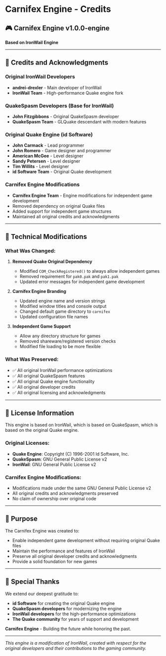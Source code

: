 # Carnifex Engine - Credits

## 🎮 **Carnifex Engine v1.0.0-engine**

**Based on IronWail Engine**

---

## 📜 **Credits and Acknowledgments**

### **Original IronWail Developers**
- **andrei-drexler** - Main developer of IronWail
- **IronWail Team** - High-performance Quake engine fork

### **QuakeSpasm Developers** (Base for IronWail)
- **John Fitzgibbons** - Original QuakeSpasm developer
- **QuakeSpasm Team** - GLQuake descendant with modern features

### **Original Quake Engine** (id Software)
- **John Carmack** - Lead programmer
- **John Romero** - Game designer and programmer
- **American McGee** - Level designer
- **Sandy Petersen** - Level designer
- **Tim Willits** - Level designer
- **id Software Team** - Original Quake development

### **Carnifex Engine Modifications**
- **Carnifex Engine Team** - Engine modifications for independent game development
- Removed dependency on original Quake files
- Added support for independent game structures
- Maintained all original credits and acknowledgments

---

## 🔧 **Technical Modifications**

### **What Was Changed:**
1. **Removed Quake Original Dependency**
   - Modified `COM_CheckRegistered()` to always allow independent games
   - Removed requirement for `pak0.pak` and `pak1.pak`
   - Updated error messages for independent game development

2. **Carnifex Engine Branding**
   - Updated engine name and version strings
   - Modified window titles and console output
   - Changed default game directory to `carnifex`
   - Updated configuration file names

3. **Independent Game Support**
   - Allow any directory structure for games
   - Removed shareware/registered version checks
   - Modified file loading to be more flexible

### **What Was Preserved:**
- ✅ All original IronWail performance optimizations
- ✅ All original QuakeSpasm features
- ✅ All original Quake engine functionality
- ✅ All original developer credits
- ✅ All original licensing and acknowledgments

---

## 📄 **License Information**

This engine is based on IronWail, which is based on QuakeSpasm, which is based on the original Quake engine.

### **Original Licenses:**
- **Quake Engine**: Copyright (C) 1996-2001 Id Software, Inc.
- **QuakeSpasm**: GNU General Public License v2
- **IronWail**: GNU General Public License v2

### **Carnifex Engine Modifications:**
- Modifications made under the same GNU General Public License v2
- All original credits and acknowledgments preserved
- No claim of ownership over original code

---

## 🎯 **Purpose**

The Carnifex Engine was created to:
- Enable independent game development without requiring original Quake files
- Maintain the performance and features of IronWail
- Preserve all original developer credits and acknowledgments
- Provide a solid foundation for new games

---

## 🙏 **Special Thanks**

We extend our deepest gratitude to:
- **id Software** for creating the original Quake engine
- **QuakeSpasm developers** for modernizing the engine
- **IronWail developers** for the high-performance optimizations
- **The Quake community** for years of support and development

**Carnifex Engine** - Building the future while honoring the past.

---

*This engine is a modification of IronWail, created with respect for the original developers and their contributions to the gaming community.*
